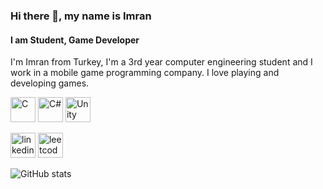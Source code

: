 ### Hi there 👋, my name is Imran
#### I am Student, Game Developer


I'm Imran from Turkey, I'm a 3rd year computer engineering student and I work in a mobile game programming company. I love playing and developing games.

[<img src='https://i.hizliresim.com/nya4qfe.png' alt='C' height='40'>](https://www.linkedin.com/in/ahmet-imran-kavra%C5%9F-17907721a/) [<img src='https://i.hizliresim.com/l0bhjc2.png' alt='C#' height='40'>](https://www.linkedin.com/in/ahmet-imran-kavra%C5%9F-17907721a/) [<img src='https://i.hizliresim.com/sc11avk.png' alt='Unity' height='40'>](https://www.linkedin.com/in/ahmet-imran-kavra%C5%9F-17907721a/)


[<img src='https://i.hizliresim.com/hzthsxt.png' alt='linkedin' height='40'>](https://www.linkedin.com/in/ahmet-imran-kavra%C5%9F-17907721a/)  [<img src='https://i.hizliresim.com/jtx19bz.png' alt='leetcode' height='40'>](https://leetcode.com/Acharad/)  

![GitHub stats](https://github-readme-stats.vercel.app/api?username=Acharad&show_icons=true&count_private=true)  


